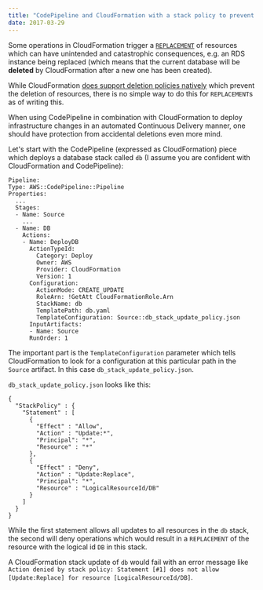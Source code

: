 ```yaml
---
title: "CodePipeline and CloudFormation with a stack policy to prevent `REPLACEMENT`s of resources"
date: 2017-03-29
---
```


Some operations in CloudFormation trigger a [`REPLACEMENT`](http://docs.aws.amazon.com/AWSCloudFormation/latest/UserGuide/using-cfn-updating-stacks-update-behaviors.html) of resources which can have unintended and catastrophic consequences, e.g. an RDS instance being replaced (which means that the current database will be **deleted** by CloudFormation after a new one has been created).

While CloudFormation [does support deletion policies natively](http://docs.aws.amazon.com/AWSCloudFormation/latest/UserGuide/aws-attribute-deletionpolicy.html) which prevent the deletion of resources, there is no simple way to do this for `REPLACEMENT`s as of writing this. 

When using CodePipeline in combination with CloudFormation to deploy infrastructure changes in an automated Continuous Delivery manner, one should have protection from accidental deletions even more mind.

Let's start with the CodePipeline (expressed as CloudFormation) piece which deploys a database stack called `db` (I assume you are confident with CloudFormation and CodePipeline):

```
Pipeline:
Type: AWS::CodePipeline::Pipeline
Properties:
  ...
  Stages:
  - Name: Source
    ...
  - Name: DB
    Actions:
    - Name: DeployDB
      ActionTypeId:
        Category: Deploy
        Owner: AWS
        Provider: CloudFormation
        Version: 1
      Configuration:
        ActionMode: CREATE_UPDATE
        RoleArn: !GetAtt CloudFormationRole.Arn
        StackName: db
        TemplatePath: db.yaml
        TemplateConfiguration: Source::db_stack_update_policy.json
      InputArtifacts:
      - Name: Source
      RunOrder: 1
```

The important part is the `TemplateConfiguration` parameter which tells CloudFormation to look for a configuration at this particular path in the `Source` artifact. In this case `db_stack_update_policy.json`.

`db_stack_update_policy.json` looks like this:
```
{
  "StackPolicy" : {
    "Statement" : [
      {
        "Effect" : "Allow",
        "Action" : "Update:*",
        "Principal": "*",
        "Resource" : "*"
      },
      {
        "Effect" : "Deny",
        "Action" : "Update:Replace",
        "Principal": "*",
        "Resource" : "LogicalResourceId/DB"
      }
    ]
  }
}
```
While the first statement allows all updates to all resources in the `db` stack, the second will deny operations which would result in a `REPLACEMENT` of the resource with the logical id `DB` in this stack.

A CloudFormation stack update of `db` would fail with an error message like `Action denied by stack policy: Statement [#1] does not allow [Update:Replace] for resource [LogicalResourceId/DB]`.
